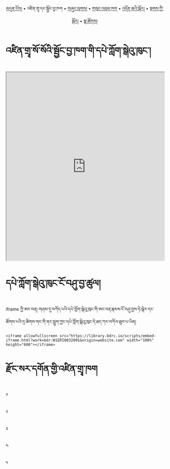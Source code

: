 <p align="center">
  <a href="https://bdrc-reader.github.io/dzongsar-library/">མདུན་ངོས།</a> • <span>འཛིན་གྲྭ་དང་སྦྱོང་བྱ་ཁག</span> • <a href="https://bdrc-reader.github.io/dzongsar-library/shunglug">གཞུང་ལུགས།</a>  • <a href="https://bdrc-reader.github.io/dzongsar-library/sungbum">གསུང་འབུམ་ཁག</a> • <a href="https://bdrc-reader.github.io/dzongsar-library/doncha">འདོན་ཆའི་སྐོར།</a> • <a href="https://bdrc-reader.github.io/dzongsar-library/tantra">སྔགས་ཀྱི་སྐོར།</a> •  <a href="https://bdrc-reader.github.io/dzongsar-library/natsok">སྣ་ཚོགས།</a></p>

# འཛིན་གྲྭ་སོ་སོའི་སྦྱོང་བྱ་ཁག་གི་དཔེ་ཀློག་སྒེའུ་ཁུང་།


<iframe allowfullscreen src="https://library.bdrc.io/scripts/embed-iframe.html?work=bdr:W1ERI0032001&origin=https://bdrc-reader.github.io/dzongsar-library/shedra" width="100%" height="600"></iframe>

<br>

# དཔེ་ཀློག་སྒེའུ་ཁུང་ངོ་བཤུ་བྱ་ཚུལ།

iframe ཀྱི་ཨང་བརྡ། གཤམ་དུ་བཀོད་པའི་དཔེ་ཀློག་སྒེའུ་ཁུང་གི་ཨང་བརྡ་རྣམས་ངོ་བཤུ་བྱས་ཏེ་སྒེར་དང་ཚོགས་པའི་དྲ་ཚིགས་གང་གི་ནང་བླུག་ཀྱང་དཔེ་ཀློག་སྒེའུ་ཁུང་དེ་ཐད་ཀར་བཀོལ་ཐུབ་པ་ཡིན།

```
<iframe allowfullscreen src="https://library.bdrc.io/scripts/embed-iframe.html?work=bdr:W1ERI0032001&origin=website.com" width="100%" height="600"></iframe>
```

# རྫོང་སར་དགོན་གྱི་འཛིན་གྲྭ་ཁག

༡

༢

༣

༤

༥
